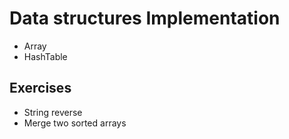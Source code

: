 # Data structures Implementation
* Array
* HashTable


## Exercises
* String reverse
* Merge two sorted arrays
